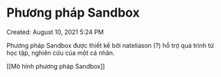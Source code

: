 # Phương pháp Sandbox

Created: August 10, 2021 5:24 PM

Phương pháp Sandbox được thiết kế bởi nateliason (?) hỗ trợ quá trình từ học tập, nghiên cứu của một cá nhân.

[[Mô hình phương pháp Sandbox]]